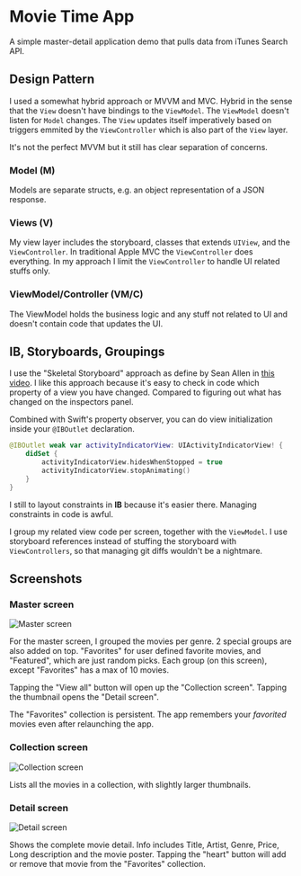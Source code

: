 # Movie Time App

A simple master-detail application demo that pulls data from iTunes Search API.

## Design Pattern

I used a somewhat hybrid approach or MVVM and MVC. Hybrid in the sense that the `View` doesn't have bindings to the `ViewModel`. The `ViewModel` doesn't listen for `Model` changes. The `View` updates itself imperatively based on triggers emmited by the `ViewController` which is also part of the `View` layer.

It's not the perfect MVVM but it still has clear separation of concerns.

### Model (M)

Models are separate structs, e.g. an object representation of a JSON response.

### Views (V)

My view layer includes the storyboard, classes that extends `UIView`, and the `ViewController`. In traditional Apple MVC the `ViewController` does everything. In my approach I limit the `ViewController` to handle UI related stuffs only.

### ViewModel/Controller (VM/C)

The ViewModel holds the business logic and any stuff not related to UI and doesn't contain code that updates the UI.

## IB, Storyboards, Groupings

I use the "Skeletal Storyboard" approach as define by Sean Allen in [this video](https://www.youtube.com/watch?v=hIQMQmzitfU). I like this approach because it's easy to check in code which property of a view you have changed. Compared to figuring out what has changed on the inspectors panel.

Combined with Swift's property observer, you can do view initialization inside your `@IBOutlet` declaration.

```swift
@IBOutlet weak var activityIndicatorView: UIActivityIndicatorView! {
    didSet {
        activityIndicatorView.hidesWhenStopped = true
        activityIndicatorView.stopAnimating()
    }
}
```

I still to layout constraints in **IB** because it's easier there. Managing constraints in code is awful.

I group my related view code per screen, together with the `ViewModel`. I use storyboard references instead of stuffing the storyboard with `ViewControllers`, so that managing git diffs wouldn't be a nightmare.

## Screenshots

### Master screen

![Master screen](https://raw.githubusercontent.com/mdegamo/movie-time-demo/master/Screenshots/master-screen.png)

For the master screen, I grouped the movies per genre. 2 special groups are also added on top. "Favorites" for user defined favorite movies, and "Featured", which are just random picks. Each group (on this screen), except "Favorites" has a max of 10 movies.

Tapping the "View all" button will open up the "Collection screen". Tapping the thumbnail opens the "Detail screen".

The "Favorites" collection is persistent. The app remembers your *favorited* movies even after relaunching the app.

### Collection screen

![Collection screen](https://raw.githubusercontent.com/mdegamo/movie-time-demo/master/Screenshots/collection-list-screen.png)

Lists all the movies in a collection, with slightly larger thumbnails.

### Detail screen

![Detail screen](https://raw.githubusercontent.com/mdegamo/movie-time-demo/master/Screenshots/detail-screen.png)

Shows the complete movie detail. Info includes Title, Artist, Genre, Price, Long description and the movie poster. Tapping the "heart" button will add or remove that movie from the "Favorites" collection.